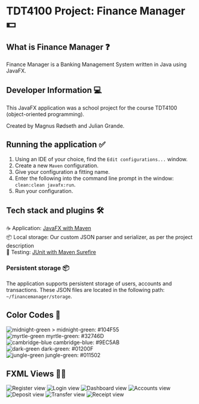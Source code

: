 # TDT4100 Project: Finance Manager 💵

## What is Finance Manager ❓

Finance Manager is a Banking Management System written in Java using JavaFX.

## Developer Information 💻

This JavaFX application was a school project for the course TDT4100 (object-oriented programming).

Created by Magnus Rødseth and Julian Grande.

## Running the application ✅

1. Using an IDE of your choice, find the `Edit configurations...` window.
2. Create a new `Maven` configuration.
3. Give your configuration a fitting name.
4. Enter the following into the command line prompt in the window: `clean:clean javafx:run`.
5. Run your configuration.

## Tech stack and plugins 🛠

☕️ Application: [JavaFX with Maven](https://github.com/openjfx/javafx-maven-plugin)  
📦 Local storage: Our custom JSON parser and serializer, as per the project description  
🧪 Testing: [JUnit with Maven Surefire](https://maven.apache.org/surefire/maven-surefire-plugin/examples/junit.html)

### Persistent storage 📦

The application supports persistent storage of users, accounts and transactions. These JSON files are located in the
following path: `~/financemanager/storage`.

## Color Codes 🎨

![midnight-green >](project/src/main/resources/financemanager/images/colour_scheme/midnight-green.png) midnight-green:
#104F55    
![myrtle-green](project/src/main/resources/financemanager/images/colour_scheme/myrtle-green.png) myrtle-green:
#32746D   
![cambridge-blue](project/src/main/resources/financemanager/images/colour_scheme/cambridge-blue.png) cambridge-blue:
#9EC5AB    
![dark-green](project/src/main/resources/financemanager/images/colour_scheme/dark-green.png) dark-green: #01200F    
![jungle-green](project/src/main/resources/financemanager/images/colour_scheme/jungle-green.png) jungle-green: #011502

## FXML Views 👨‍🎨

![Register view](project/src/main/resources/financemanager/images/screenshots/register-view.png)
![Login view](project/src/main/resources/financemanager/images/screenshots/login-view.png)
![Dashboard view](project/src/main/resources/financemanager/images/screenshots/dashboard-view.png)
![Accounts view](project/src/main/resources/financemanager/images/screenshots/accounts-view.png)
![Deposit view](project/src/main/resources/financemanager/images/screenshots/deposit-view.png)
![Transfer view](project/src/main/resources/financemanager/images/screenshots/transfer-view.png)
![Receipt view](project/src/main/resources/financemanager/images/screenshots/receipt-view.png)
